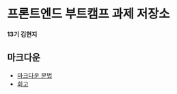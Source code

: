 # 프론트엔드 부트캠프 과제 저장소

**13기 김현지**

## 마크다운

- [마크다운 문법](./src/md/markdown.md)
- [회고](./src/md/retrospect.md)

